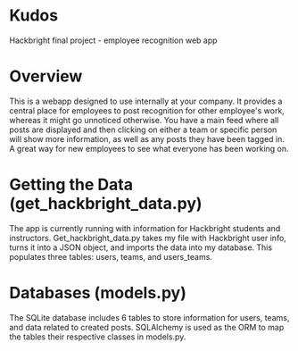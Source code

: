 Kudos
=====

Hackbright final project - employee recognition web app


Overview
=====
This is a webapp designed to use internally at your company. It provides a central place for employees to post recognition for other employee's work, whereas it might go unnoticed otherwise. You have a main feed where all posts are displayed and then clicking on either a team or specific person will show more information, as well as any posts they have been tagged in. A great way for new employees to see what everyone has been working on.


Getting the Data (get_hackbright_data.py)
=====
The app is currently running with information for Hackbright students and instructors. Get_hackbright_data.py takes my file with Hackbright user info, turns it into a JSON object, and imports the data into my database. This populates three tables: users, teams, and users_teams. 


Databases (models.py)
=====
The SQLite database includes 6 tables to store information for users, teams, and data related to created posts. SQLAlchemy is used as the ORM to map the tables their respective classes in models.py. 


